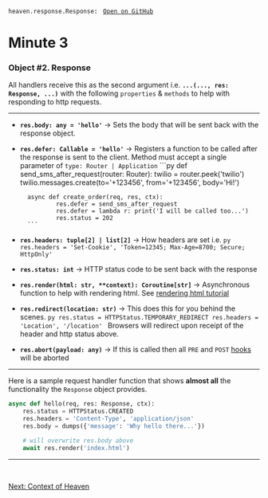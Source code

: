 `heaven.response.Response: ` [`Open on GitHub`](https://github.com/rayattack/heaven/blob/main/heaven/response.py)

# Minute 3


### Object \#2. Response
All handlers receive this as the second argument i.e. **`...(..., res: Response, ...)`** with
the following `properties` & `methods` to help with responding to http requests.

-----------------------

- **`res.body: any = 'hello'`** -> Sets the body that will be sent back with the response object.

- **`res.defer: Callable = 'hello'`** -> Registers a function to be called after the response is sent to the client.
        Method must accept a single parameter of `type: Router | Application`
        ```py
        def send_sms_after_request(router: Router):
                twilio = router.peek('twilio')
                twilio.messages.create(to='+123456', from='+123456', body='Hi!')


        async def create_order(req, res, ctx):
                res.defer = send_sms_after_request
                res.defer = lambda r: print('I will be called too...')
                res.status = 202
        ```

- **`res.headers: tuple[2] | list[2]`** -> How headers are set i.e.
        ```py
        res.headers = 'Set-Cookie', 'Token=12345; Max-Age=8700; Secure; HttpOnly'
        ```

- **`res.status: int`** -> HTTP status code to be sent back with the response

- **`res.render(html: str, **context): Coroutine[str]`** -> Asynchronous function to help with
        rendering html. See [rendering html tutorial](html.md)

- **`res.redirect(location: str)`** -> This does this for you behind the scenes.
        ```py
        res.status = HTTPStatus.TEMPORARY_REDIRECT
        res.headers = 'Location', '/location'
        ```
        Browsers will redirect upon receipt of the header and http status above.

- **`res.abort(payload: any)`** -> If this is called then all `PRE` and `POST` [hooks](router.md) will be aborted

-----------------------
Here is a sample request handler function that shows **almost all** the functionality the `Response` object provides.
```py
async def hello(req, res: Response, ctx):
    res.status = HTTPStatus.CREATED
    res.headers = 'Content-Type', 'application/json'
    res.body = dumps({'message': 'Why hello there...'})

    # will overwrite res.body above
    await res.render('index.html')  
```

-----------------------

&nbsp;

[Next: Context of Heaven](context.md)